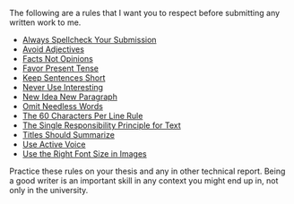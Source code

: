 The following are a rules that I want you to respect before submitting 
any written work to me. 

* [Always Spellcheck Your Submission](writing_rules/Always_Spellcheck_Your_Submission.md)
* [Avoid Adjectives](writing_rules/Avoid_Adjectives.md)
* [Facts Not Opinions](writing_rules/Facts_Not_Opinions.md)
* [Favor Present Tense](writing_rules/Favor_Present_Tense.md)
* [Keep Sentences Short](writing_rules/Keep_Sentences_Short.md)
* [Never Use Interesting](writing_rules/Never_Use_Interesting.md)
* [New Idea New Paragraph](writing_rules/New_Idea_New_Paragraph.md)
* [Omit Needless Words](writing_rules/Omit_Needless_Words.md)
* [The 60 Characters Per Line Rule](writing_rules/The_60_Characters_Per_Line_Rule.md)
* [The Single Responsibility Principle for Text](writing_rules/The_Single_Responsibility_Principle_for_Text.md)
* [Titles Should Summarize](writing_rules/Titles_Should_Summarize.md)
* [Use Active Voice](writing_rules/Use_Active_Voice.md)
* [Use the Right Font Size in Images](writing_rules/Use_the_Right_Font_Size_in_Images.md)

Practice these rules on your thesis and any in other technical
report. Being a good writer is an important skill in any context you might end up in,
not only in the university. 

